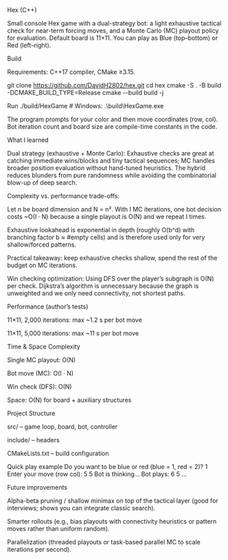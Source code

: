 Hex (C++)

Small console Hex game with a dual-strategy bot: a light exhaustive tactical check for near-term forcing moves, and a Monte Carlo (MC) playout policy for evaluation. Default board is 11×11. You can play as Blue (top–bottom) or Red (left–right).

Build

Requirements: C++17 compiler, CMake ≥3.15.

git clone https://github.com/DavidH2802/hex.git
cd hex
cmake -S . -B build -DCMAKE_BUILD_TYPE=Release
cmake --build build -j

Run
./build/HexGame        # Windows: .\build\HexGame.exe


The program prompts for your color and then move coordinates (row, col). Bot iteration count and board size are compile-time constants in the code.

What I learned

Dual strategy (exhaustive + Monte Carlo): Exhaustive checks are great at catching immediate wins/blocks and tiny tactical sequences; MC handles broader position evaluation without hand-tuned heuristics. The hybrid reduces blunders from pure randomness while avoiding the combinatorial blow-up of deep search.

Complexity vs. performance trade-offs:

Let n be board dimension and N = n². With I MC iterations, one bot decision costs ~O(I · N) because a single playout is O(N) and we repeat I times.

Exhaustive lookahead is exponential in depth (roughly O(b^d) with branching factor b ≈ #empty cells) and is therefore used only for very shallow/forced patterns.

Practical takeaway: keep exhaustive checks shallow, spend the rest of the budget on MC iterations.

Win checking optimization: Using DFS over the player’s subgraph is O(N) per check. Dijkstra’s algorithm is unnecessary because the graph is unweighted and we only need connectivity, not shortest paths.

Performance (author’s tests)

11×11, 2,000 iterations: max ~1.2 s per bot move

11×11, 5,000 iterations: max ~11 s per bot move

Time & Space Complexity

Single MC playout: O(N)

Bot move (MC): O(I · N)

Win check (DFS): O(N)

Space: O(N) for board + auxiliary structures

Project Structure

src/ – game loop, board, bot, controller

include/ – headers

CMakeLists.txt – build configuration

Quick play example
Do you want to be blue or red (blue = 1, red = 2)? 1
Enter your move (row col): 5 5
Bot is thinking...
Bot plays: 6 5
...

Future improvements

Alpha-beta pruning / shallow minimax on top of the tactical layer (good for interviews; shows you can integrate classic search).

Smarter rollouts (e.g., bias playouts with connectivity heuristics or pattern moves rather than uniform random).

Parallelization (threaded playouts or task-based parallel MC to scale iterations per second).
